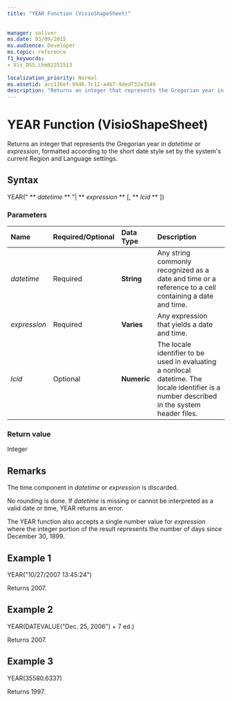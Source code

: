```yaml
---
title: "YEAR Function (VisioShapeSheet)"
 
 
manager: soliver
ms.date: 03/09/2015
ms.audience: Developer
ms.topic: reference
f1_keywords:
- Vis_DSS.chm82251513
 
localization_priority: Normal
ms.assetid: acc136ef-9946-7c12-a467-9ded732a3549
description: "Returns an integer that represents the Gregorian year in datetime or expression, formatted according to the short date style set by the system's current Region and Language settings."
---
```


# YEAR Function (VisioShapeSheet)

Returns an integer that represents the Gregorian year in  _datetime_ or  _expression_, formatted according to the short date style set by the system's current Region and Language settings.
  
## Syntax

YEAR(" ** *datetime* ** "| ** *expression* ** [, ** *lcid* ** ]) 
  
### Parameters

|**Name**|**Required/Optional**|**Data Type**|**Description**|
|:-----|:-----|:-----|:-----|
| _datetime_ <br/> |Required  <br/> |**String** <br/> | Any string commonly recognized as a date and time or a reference to a cell containing a date and time.  <br/> |
| _expression_ <br/> |Required  <br/> |**Varies** <br/> |Any expression that yields a date and time.  <br/> |
| _lcid_ <br/> |Optional  <br/> |**Numeric** <br/> |The locale identifier to be used in evaluating a nonlocal datetime. The locale identifier is a number described in the system header files.  <br/> |
   
### Return value

Integer
  
## Remarks

The time component in  _datetime_ or  _expression_ is discarded. 
  
No rounding is done. If  _datetime_ is missing or cannot be interpreted as a valid date or time, YEAR returns an error. 
  
The YEAR function also accepts a single number value for  _expression_ where the integer portion of the result represents the number of days since December 30, 1899. 
  
## Example 1

YEAR("10/27/2007 13:45:24")
  
Returns 2007.
  
## Example 2

YEAR(DATEVALUE("Dec. 25, 2006") + 7 ed.)
  
Returns 2007.
  
## Example 3

YEAR(35580.6337)
  
Returns 1997.
  

